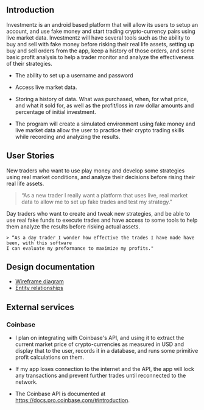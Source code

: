 ## Introduction
Investmentz is an android based platform that will allow its users to setup an account,
and use fake money and start trading crypto-currency pairs using live market data. Investmentz
will have several tools such as the ability to buy and sell with fake money before risking
their real life assets, setting up buy and sell orders from the app, keep a history of those orders,
and some basic profit analysis to help a trader monitor and analyze the effectiveness of their 
strategies.

* The ability to set up a username and password

* Access live market data.

* Storing a history of data. What was purchased, when, for what price, and what it sold for, 
as well as the profit/loss in raw dollar amounts and percentage of initial investment.

* The program will create a simulated environment using fake money and live market data allow the
user to practice their crypto trading skills while recording and analyzing the results.
    

## User Stories

New traders who want to use play money and develop some strategies using real market conditions,
 and analyze their decisions before rising their real life assets.
 
> “As a new trader I really want a platform that uses live, real market data to allow me to set up
fake trades and test my strategy."

Day traders who want to create and tweak new strategies, and be able to use real fake funds to
execute trades and have access to some tools to help them analyze the results before risking actual
assets.

    > “As a day trader I wonder how effective the trades I have made have been, with this software 
    I can evaluate my preformance to maximize my profits."


## Design documentation

* [Wireframe diagram](wireframe.md)
* [Entity relationships](entity-relationships.md)

## External services

### Coinbase

* I plan on integrating with Coinbase's API, and using it to extract the current
market price of crypto-currencies as measured in USD and display that to the user, records it in
a database, and runs some primitive profit calculations on them.

* If my app loses connection to the internet and the API, the app will lock any transactions and
prevent further trades until reconnected to the network.  

* The Coinbase API is documented at <https://docs.pro.coinbase.com/#introduction>.